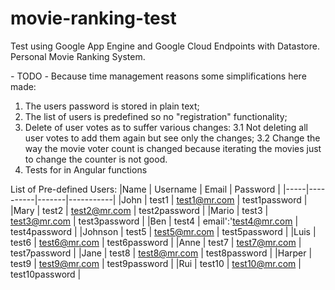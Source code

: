 # movie-ranking-test
Test using Google App Engine and Google Cloud Endpoints with Datastore. Personal Movie Ranking System.

*-* TODO *-*
Because time management reasons some simplifications here made:
  1. The users password is stored in plain text;
  2. The list of users is predefined so no "registration" functionality;
  3. Delete of user votes as to suffer various changes:
    3.1 Not deleting all user votes to add them again but see only the changes;
    3.2 Change the way the movie voter count is changed because iterating the movies just to change the counter is not good.
  4. Tests for in Angular functions


List of Pre-defined Users:
|Name | Username | Email | Password  | 
|-----|----------|-------|-----------|
|John |	test1 | test1@mr.com | test1password |
|Mary |	test2 | test2@mr.com | test2password |
|Mario | test3 | test3@mr.com | test3password |
|Ben | test4 | email':'test4@mr.com | test4password |
|Johnson | test5 | test5@mr.com | test5password |
|Luis | test6 | test6@mr.com | test6password |
|Anne | test7 | test7@mr.com | test7password |
|Jane | test8 | test8@mr.com | test8password |
|Harper | test9 | test9@mr.com | test9password |
|Rui | test10 | test10@mr.com | test10password |
